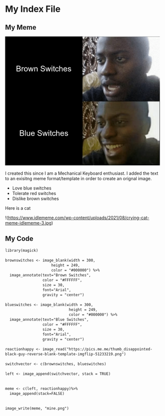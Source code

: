 # My Index File

## My Meme

![Meme](mine.png)

I created this since I am a Mechanical Keyboard enthusiast. I added the text to an exisitng meme format/template in order to create an orignal image.

* Love blue switches
* Tolerate red switches
* Dislike brown switches

Here is a cat

!(https://www.idlememe.com/wp-content/uploads/2021/08/crying-cat-meme-idlememe-3.jpg)

## My Code


```
library(magick)

brownswitches <- image_blank(width = 300,
                     height = 249,
                     color = "#000000") %>%
  image_annotate(text="Brown Switches", 
                 color = "#FFFFFF",
                 size = 30,
                 font="Arial",
                 gravity = "center")

blueswitches <- image_blank(width = 300,
                             height = 249,
                             color = "#000000") %>%
  image_annotate(text="Blue Switches", 
                 color = "#FFFFFF",
                 size = 30,
                 font="Arial",
                 gravity = "center")

reactionhappy <- image_read("https://pics.me.me/thumb_disappointed-black-guy-reverse-blank-template-imgflip-51233219.png")

switchvector <- c(brownswitches, blueswitches)

left <- image_append(switchvector, stack = TRUE)


meme <- c(left, reactionhappy)%>%
  image_append(stack=FALSE)


image_write(meme, "mine.png")
```
